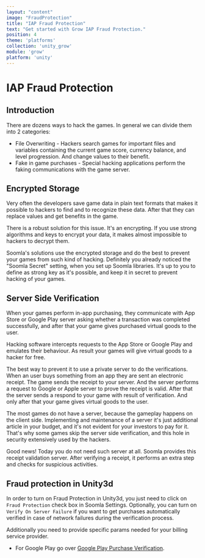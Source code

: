 ```yaml
---
layout: "content"
image: "FraudProtection"
title: "IAP Fraud Protection"
text: "Get started with Grow IAP Fraud Protection."
position: 4
theme: 'platforms'
collection: 'unity_grow'
module: 'grow'
platform: 'unity'
---
```


# IAP Fraud Protection

## Introduction

There are dozens ways to hack the games. In general we can divide them into 2 categories: 

* File Overwriting - Hackers search games for important files and variables containing the current game score, currency 
  balance, and level progression. And change values to their benefit.
* Fake in game purchases - Special hacking applications perform the faking communications with the game server. 

## Encrypted Storage

Very often the developers save game data in plain text formats that makes it possible to hackers to find and to recognize these data.
After that they can replace values and get benefits in the game.

There is a robust solution for this issue. It's an encrypting. If you use strong algorithms and keys to encrypt your data,
it makes almost impossible to hackers to decrypt them.

Soomla's solutions use the encrypted storage and do the best to prevent your games from such kind of hacking. 
Definitely you already noticed the "Soomla Secret" setting, when you set up Soomla libraries. It's up to you to define 
as strong key as it's possible, and keep it in secret to prevent hacking of your games.

## Server Side Verification

When your games perform in-app purchasing, they communicate with App Store or Google Play server asking whether a transaction
was completed successfully, and after that your game gives purchased virtual goods to the user. 

Hacking software intercepts requests to the App Store or Google Play and emulates their behaviour. As result your games
will give virtual goods to a hacker for free.
 
The best way to prevent it to use a private server to do the verifications. When an user buys something from an app 
they are sent an electronic receipt. The game sends the receipt to your server. And the server performs a request to 
Google or Apple server to prove the receipt is valid. After that the server sends a respond to your game with result of 
verification. And only after that your game gives virtual goods to the user.

The most games do not have a server, because the gameplay happens on the client side. Implementing and maintenance of 
a server it's just additional article in your budget, and it's not evident for your investors to pay for it. That's why 
 some games skip the server side verification, and this hole in security extensively used by the hackers.

Good news! Today you do not need such server at all. Soomla provides this receipt validation server. After verifying a 
receipt, it performs an extra step and checks for suspicious activities.

## Fraud protection in Unity3d

In order to turn on Fraud Protection in Unity3d, you just need to click on `Fraud Protection` check box in Soomla Settings.
Optionally, you can turn on `Verify On Server Failure` if you want to get purchases automatically verified in case of 
network failures during the verification process.

Additionally you need to provide specific params needed for your billing service provider.

* For Google Play go over [Google Play Purchase Verification](/android/store/Store_GooglePlayVerification).
